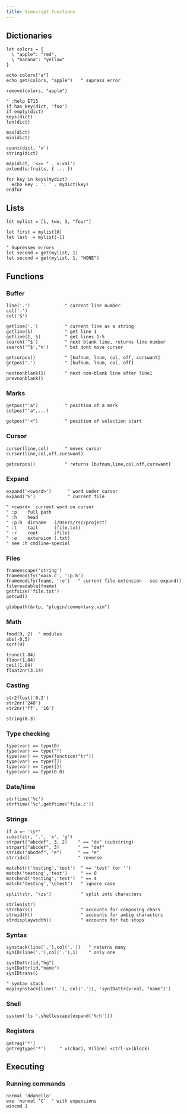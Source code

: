 ```yaml
---
title: Vimscript functions
---
```


Dictionaries
------------

```vim
let colors = {
  \ "apple": "red",
  \ "banana": "yellow"
}

echo colors["a"]
echo get(colors, "apple")   " supress error

remove(colors, "apple")

" :help E715
if has_key(dict, 'foo')
if empty(dict)
keys(dict)
len(dict)

max(dict)
min(dict)

count(dict, 'x')
string(dict)

map(dict, '<>> " . v:val')
extend(s:fruits, { ... })
```

```vim
for key in keys(mydict)
  echo key . ': ' . mydict(key)
endfor
```

Lists
-----

```vim
let mylist = [1, two, 3, "four"]

let first = mylist[0]
let last  = mylist[-1]

" Supresses errors
let second = get(mylist, 1)
let second = get(mylist, 1, "NONE")
```

Functions
---------

### Buffer

    line('.')             " current line number
    col('.')
    col('$')

    getline('.')          " current line as a string
    getline(1)            " get line 1
    getline(1, 5)         " get lines 1-5
    search('^$')          " next blank line, returns line number
    search('^$','n')      " but dont move cursor

    getcurpos()           " [bufnum, lnum, col, off, curswant]
    getpos('.')           " [bufnum, lnum, col, off]

    nextnonblank(1)       " next non-blank line after line1
    prevnonblank()

### Marks

    getpos("'a")          " position of a mark
    setpos("'a",...)

    getpos("'<")          " position of selection start

### Cursor

    cursor(line,col)      " moves cursor
    cursor(line,col,off,curswant)

    getcurpos()           " returns [bufnum,line,col,off,curswant]

### Expand

    expand('<cword>')      " word under cursor
    expand('%')            " current file

    " <cword>  current word on cursor
    " :p    full path
    " :h    head
    " :p:h  dirname   (/Users/rsc/project)
    " :t    tail      (file.txt)
    " :r    root      (file)
    " :e    extension (.txt)
    " see :h cmdline-special

### Files

    fnameescape('string')
    fnamemodify('main.c', ':p:h')
    fnamemodify(fname, ':e')   " current file extension - see expand()
    filereadable(fname)
    getfsize('file.txt')
    getcwd()

    globpath(&rtp, "plugin/commentary.vim")

### Math

    fmod(9, 2)  " modulus
    abs(-0.5)
    sqrt(9)

    trunc(1.84)
    floor(1.84)
    ceil(1.84)
    float2nr(3.14)

### Casting

    str2float('0.2')
    str2nr('240')
    str2nr('ff', '16')

    string(0.3)

### Type checking

    type(var) == type(0)
    type(var) == type("")
    type(var) == type(function("tr"))
    type(var) == type([])
    type(var) == type({})
    type(var) == type(0.0)

### Date/time

    strftime('%c')
    strftime('%c',getftime('file.c'))

### Strings

    if a =~ '\s*'
    subst(str, '.', 'x', 'g')
    strpart("abcdef", 3, 2)    " == "de" (substring)
    strpart("abcdef", 3)       " == "def"
    stridx("abcdef", "e")      " == "e"
    strridx()                  " reverse

    matchstr('testing','test')  " == 'test' (or '')
    match('testing','test')     " == 0
    matchend('testing','test')  " == 4
    match('testing','\ctest')   " ignore case

    split(str, '\zs')           " split into characters

    strlen(str)
    strchars()                  " accounts for composing chars
    strwidth()                  " accounts for ambig characters
    strdisplaywidth()           " accounts for tab stops

### Syntax

    synstack(line('.'),col('.'))   " returns many
    synID(line('.'),col('.'),1)    " only one

    synIDattr(id,"bg")
    synIDattr(id,"name")
    synIDtrans()

    " syntax stack
    map(synstack(line('.'), col('.')), 'synIDattr(v:val, "name")')

### Shell

    system('ls '.shellescape(expand('%:h')))

### Registers

    getreg('*')
    getregtype('*')     " v(char), V(line) <ctrl-v>(block)

Executing
---------

### Running commands

    normal 'ddahello'
    exe 'normal ^C'  " with expansions
    wincmd J
